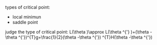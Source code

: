 types of critical point: 
- local minimun
- saddle point

judge the type of critical point:
L(\theta )\approx L(\theta ^{'} )+(\theta -\theta ^{'})^{T}g+\frac{1}{2}(\theta -\theta ^{'}) ^{T}H(\theta -\theta ^{'})
